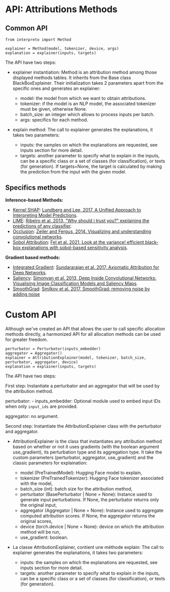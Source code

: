 # API: Attributions Methods

## Common API

```
from interpreto import Method

explainer = Method(model, tokenizer, device, args)
explanation = explainer(inputs, targets)
```

The API have two steps:

- explainer instantiation: Method is an attribution method among those displayed methods tables. It inherits from the Base class BlackBoxExplainer. Their initialization takes 2 parameters apart from the specific ones and generates an explainer:
  - model: the model from which we want to obtain attributions.
  - tokenizer: if the model is an NLP model, the associated tokenizer must be given, otherwise None.
  - batch_size: an integer which allows to process inputs per batch.
  - args: specifics for each method.

- explain method: The call to explainer generates the explanations, it takes two parameters:
  - inputs: the samples on which the explanations are requested, see inputs section for more detail.
  - targets: another parameter to specify what to explain in the inputs, can be a specific class or a set of classes (for classification), or texts (for generation). If targets=None, the target is calculated by making the prediction from the input with the given model.

## Specifics methods

**Inference-based Methods:**

- [Kernel SHAP](./docs/attributions/methods/kernelshap.md): [Lundberg and Lee, 2017, A Unified Approach to Interpreting Model Predictions](https://arxiv.org/abs/1705.07874).
- [LIME](./docs/attributions/methods/lime.md): [Ribeiro et al. 2013, "Why should i trust you?" explaining the predictions of any classifier](https://dl.acm.org/doi/abs/10.1145/2939672.2939778).
- [Occlusion](./docs/attributions/methods/occlusion.md): [Zeiler and Fergus, 2014. Visualizing and understanding convolutional networks](https://link.springer.com/chapter/10.1007/978-3-319-10590-1_53).
- [Sobol Attribution](./docs/attributions/methods/sobol.md): [Fel et al. 2021, Look at the variance! efficient black-box explanations with sobol-based sensitivity analysis](https://proceedings.neurips.cc/paper/2021/hash/da94cbeff56cfda50785df477941308b-Abstract.html).

**Gradient based methods:**

- [Integrated Gradient](./docs/attributions/methods/integrated_gradients.md): [Sundararajan et al. 2017, Axiomatic Attribution for Deep Networks](http://proceedings.mlr.press/v70/sundararajan17a.html).
- [Saliency](./docs/attributions/methods/saliency.md): [Simonyan et al. 2013, Deep Inside Convolutional Networks: Visualising Image Classification Models and Saliency Maps](https://arxiv.org/abs/1312.6034).
- [SmoothGrad](./docs/attributions/methods/smoothgrad.md): [Smilkov et al. 2017, SmoothGrad: removing noise by adding noise](https://arxiv.org/abs/1706.03825)

# Custom API

Although we've created an API that allows the user to call specific allocation methods directly, a harmonized API for all allocation methods can be used for greater freedom.

```
perturbator = Perturbator(inputs_embedder)
aggregator = Aggregator()
explainer = AttributionExplainer(model, tokenizer, batch_size, perturbator, aggregator, device)
explanation = explainer(inputs, targets)
```

The API have two steps:

First step:
Instantiate a perturbator and an aggregator that will be used by the attribution method.

perturbator:
    - inputs_embedder: Optional module used to embed input IDs when only ``input_ids`` are provided.

aggregator: no argument.


Second step:
Instantiate the AttributionExplainer class with the perturbator and aggregator.

- AttributionExplainer is the class that instantiates any attribution method based on whether or not it uses gradients (with the boolean argument use_gradient), its perturbation type and its aggregation type. It take the custom parameters (perturbator, aggregator, use_gradient) and the classic parameters for explaination:
  - model (PreTrainedModel): Hugging Face model to explain,
  - tokenizer (PreTrainedTokenizer): Hugging Face tokenizer associated with the model,
  - batch_size (int): batch size for the attribution method,
  - perturbator (BasePerturbator | None = None): Instance used to generate input perturbations.
                If None, the perturbator returns only the original input,
  - aggregator (Aggregator | None = None): Instance used to aggregate computed attribution scores.
                If None, the aggregator returns the original scores,
  - device (torch.device | None = None): device on which the attribution method will be run,
  - use_gradient: boolean.

- La classe AttributionExplainer, contient une méthode explain: The call to explainer generates the explanations, it takes two parameters:
  - inputs: the samples on which the explanations are requested, see inputs section for more detail.
  - targets: another parameter to specify what to explain in the inputs, can be a specific class or a set of classes (for classification), or texts (for generation).
